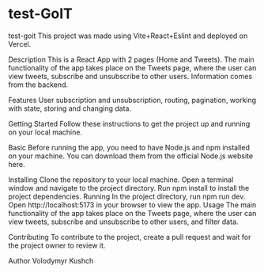# test-GoIT

test-goit
This project was made using Vite+React+Eslint and deployed on Vercel.

Description
This is a React App with 2 pages (Home and Tweets). The main functionality of the app takes place on the Tweets page, where the user can view tweets, subscribe and unsubscribe to other users. Information comes from the backend.

Features
User subscription and unsubscription, routing, pagination, working with state, storing and changing data.

Getting Started
Follow these instructions to get the project up and running on your local machine.

Basic
Before running the app, you need to have Node.js and npm installed on your machine. You can download them from the official Node.js website here.

Installing
Clone the repository to your local machine. Open a terminal window and navigate to the project directory. Run npm install to install the project dependencies. Running In the project directory, run npm run dev. Open http://localhost:5173 in your browser to view the app. Usage The main functionality of the app takes place on the Tweets page, where the user can view tweets, subscribe and unsubscribe to other users, and filter data.

Contributing
To contribute to the project, create a pull request and wait for the project owner to review it.

Author
Volodymyr Kushch